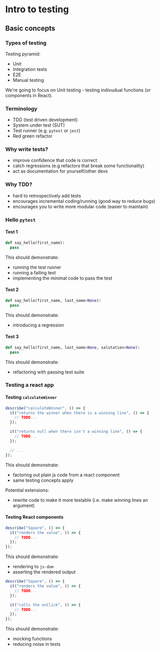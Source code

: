 # Intro to testing

## Basic concepts

### Types of testing

Testing pyramid:

- Unit
- Integration tests
- E2E
- Manual testing

We're going to focus on Unit testing - testing indivudual functions (or components in React).

### Terminology

- TDD (test driven development)
- System under test (SUT)
- Test runner (e.g. `pytest` or `jest`)
- Red green refactor

### Why write tests?

- improve confidence that code is correct
- catch regressions (e.g refactors that break some functionality)
- act as documentation for yourself/other devs

### Why TDD?

- hard to retrospectively add tests
- encourages incremental coding/running (good way to reduce bugs)
- encourages you to write more modular code (easier to maintain)

### Hello `pytest`

#### Test 1

```python
def say_hello(first_name):
  pass
```

This should demonstrate:

- running the test runner
- running a failing test
- implementing the minimal code to pass the test

#### Test 2

```python
def say_hello(first_name, last_name=None):
  pass
```

This should demonstrate:

- introducing a regression

#### Test 3

```python
def say_hello(first_name, last_name=None, salutation=None):
  pass
```

This should demonstrate:

- refactoring with passing test suite

### Testing a react app

#### Testing `calculateWinner`

```js
describe("calculateWinner", () => {
  it("returns the winner when there is a winning line", () => {
    // TODO...
  });

  it("returns null when there isn't a winning line", () => {
    // TODO...
  });

  // ...
});
```

This should demonstrate:

- factoring out plain js code from a react component
- same testing concepts apply

Potential extensions:

- rewrite code to make it more testable (i.e. make winning lines an argument)

#### Testing React components

```js
describe("Square", () => {
  it("renders the value", () => {
    // TODO...
  });
});
```

This should demonstrate:

- rendering to `js-dom`
- asserting the rendered output

```js
describe("Square", () => {
  it("renders the value", () => {
    // TODO...
  });

  it("calls the onClick", () => {
    // TODO...
  });
});
```

This should demonstrate:

- mocking functions
- reducing noise in tests
